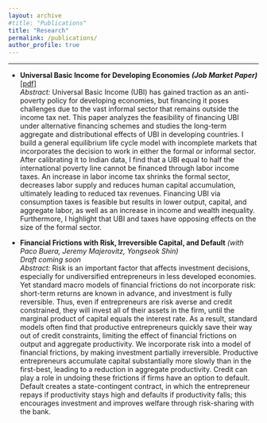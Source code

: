 ```yaml
---
layout: archive
#title: "Publications"
title: "Research"
permalink: /publications/
author_profile: true
---
```


<!-- ## Social Science -->
___
* **Universal Basic Income for Developing Economies** ***(Job Market Paper)*** <br>
<a href="https://github.com/KuldeepSingh-Econ/JMP/blob/main/JMP_singh_kuldeep.pdf" target="_blank" rel="noopener"> [pdf] </a> <br>
_Abstract:_ Universal Basic Income (UBI) has gained traction as an anti-poverty policy for developing economies, but financing it poses challenges due to the vast informal sector that remains outside the income tax net. This paper analyzes the feasibility of financing UBI under alternative financing schemes and studies the long-term aggregate and distributional effects of UBI in developing countries. I build a general equilibrium life cycle model with incomplete markets that incorporates the decision to work in either the formal or informal sector. After calibrating it to Indian data, I find that a UBI equal to half the international poverty line cannot be financed through labor income taxes. An increase in labor income tax shrinks the formal sector, decreases labor supply and reduces human capital accumulation, ultimately leading to reduced tax revenues. Financing UBI via consumption taxes is feasible but results in lower output, capital, and aggregate labor, as well as an increase in income and wealth inequality. Furthermore, I highlight that UBI and taxes have opposing effects on the size of the formal sector.


* **Financial Frictions with Risk, Irreversible Capital, and Default** _(with Paco Buera, Jeremy Majerovitz, Yongseok Shin)_ <br>
_Draft coming soon_ <br>
_Abstract:_ Risk is an important factor that affects investment decisions, especially for undiversified entrepreneurs in less developed economies. Yet standard macro models of financial frictions do not incorporate risk: short-term returns are known in advance, and investment is fully reversible. Thus, even if entrepreneurs are risk averse and credit constrained, they will invest all of their assets in the firm, until the marginal product of capital equals the interest rate. As a result, standard models often find that productive entrepreneurs quickly save their way out of credit constraints, limiting the effect of financial frictions on output and aggregate productivity. We incorporate risk into a model of financial frictions, by making investment partially irreversible. Productive entrepreneurs accumulate capital substantially more slowly than in the first-best, leading to a reduction in aggregate productivity. Credit can play a role in undoing these frictions if firms have an option to default. Default creates a state-contingent contract, in which the entrepreneur repays if productivity stays high and defaults if productivity falls; this encourages investment and improves welfare through risk-sharing with the bank.

<!-- {% if author.googlescholar %}
  You can also find my articles on <u><a href="{{author.googlescholar}}">my Google Scholar profile</a>.</u>
{% endif %}

{% include base_path %}

{% for post in site.publications reversed %}
  {% include archive-single.html %}
{% endfor %} -->

